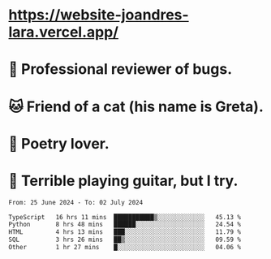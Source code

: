 # https://website-joandres-lara.vercel.app/
# 🐛 Professional reviewer of bugs.
# 🐱 Friend of a cat (his name is Greta).
# 📜 Poetry lover.
# 🎸 Terrible playing guitar, but I try.

<!--START_SECTION:waka-->

```txt
From: 25 June 2024 - To: 02 July 2024

TypeScript   16 hrs 11 mins  ███████████▒░░░░░░░░░░░░░   45.13 %
Python       8 hrs 48 mins   ██████░░░░░░░░░░░░░░░░░░░   24.54 %
HTML         4 hrs 13 mins   ███░░░░░░░░░░░░░░░░░░░░░░   11.79 %
SQL          3 hrs 26 mins   ██▒░░░░░░░░░░░░░░░░░░░░░░   09.59 %
Other        1 hr 27 mins    █░░░░░░░░░░░░░░░░░░░░░░░░   04.06 %
```

<!--END_SECTION:waka-->
